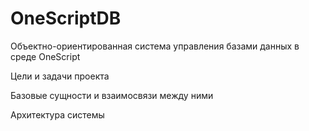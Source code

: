 # OneScriptDB
Объектно-ориентированная система управления базами данных в среде OneScript

Цели и задачи проекта

Базовые сущности и взаимосвязи между ними

Архитектура системы
